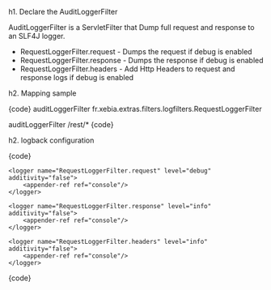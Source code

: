<!--                                                                           -->
<!--  Copyright 2008-2010 Xebia and the original author or authors.            -->
<!--                                                                           -->
<!--  Licensed under the Apache License, Version 2.0 (the "License");          -->
<!--  you may not use this file except in compliance with the License.         -->
<!--  You may obtain a copy of the License at                                  -->
<!--                                                                           -->
<!--       http://www.apache.org/licenses/LICENSE-2.0                          -->
<!--                                                                           -->
<!--  Unless required by applicable law or agreed to in writing, software      -->
<!--  distributed under the License is distributed on an "AS IS" BASIS,        -->
<!--  WITHOUT WARRANTIES OR CONDITIONS OF ANY KIND, either express or implied. -->
<!--  See the License for the specific language governing permissions and      -->
<!--  limitations under the License.                                           -->
<!--                                                                           -->

h1. Declare the AuditLoggerFilter

AuditLoggerFilter is a ServletFilter that Dump full request and response to an SLF4J logger.


* RequestLoggerFilter.request  - Dumps the request if debug is enabled
* RequestLoggerFilter.response - Dumps the response if debug is enabled
* RequestLoggerFilter.headers  - Add Http Headers to request and response logs if debug is enabled

h2. Mapping sample

{code}
  <filter>
    <filter-name>auditLoggerFilter</filter-name>
    <filter-class>fr.xebia.extras.filters.logfilters.RequestLoggerFilter</filter-class>
  </filter>
  
  <!-- ... -->
    
  <filter-mapping>
      <filter-name>auditLoggerFilter</filter-name>
      <url-pattern>/rest/*</url-pattern>
  </filter-mapping>
{code}

h2. logback configuration

{code}
 <!--Dumping HTTP Requests and response using the RequestLoggerFilter -->
    <logger name="RequestLoggerFilter.request" level="debug" additivity="false">
        <appender-ref ref="console"/>
    </logger>

    <logger name="RequestLoggerFilter.response" level="info" additivity="false">
        <appender-ref ref="console"/>
    </logger>

    <logger name="RequestLoggerFilter.headers" level="info" additivity="false">
        <appender-ref ref="console"/>
    </logger>
{code}

